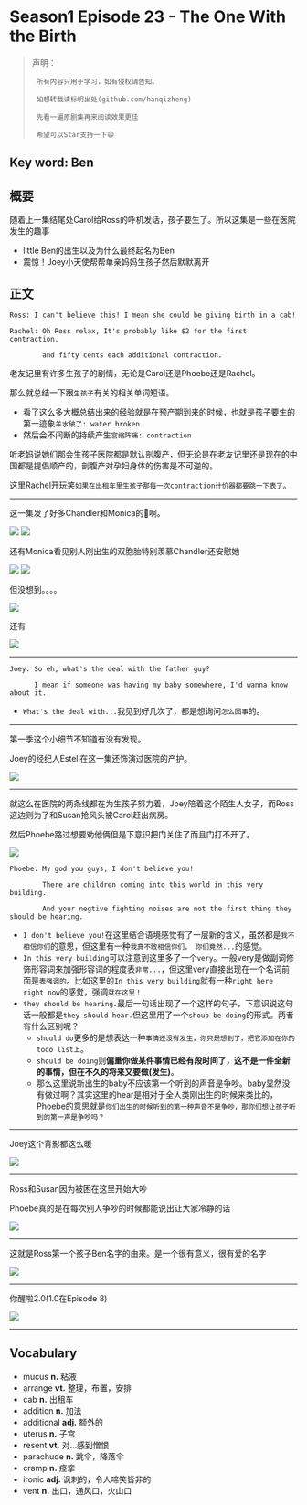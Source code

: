 # Season1 Episode 23 - The One With the Birth

> 声明：
>       
>      所有内容只用于学习，如有侵权请告知。
>
>      如想转载请标明出处(github.com/hanqizheng)
>      
>      先看一遍原剧集再来阅读效果更佳
> 
>      希望可以Star支持一下😄
>
> 

## Key word: Ben


## 概要

随着上一集结尾处Carol给Ross的呼机发话，孩子要生了。所以这集是一些在医院发生的趣事

- little Ben的出生以及为什么最终起名为Ben
- 震惊！Joey小天使帮帮单亲妈妈生孩子然后默默离开


## 正文

```
Ross: I can't believe this! I mean she could be giving birth in a cab!

Rachel: Oh Ross relax, It's probably like $2 for the first contraction,

        and fifty cents each additional contraction.
```

老友记里有许多生孩子的剧情，无论是Carol还是Phoebe还是Rachel。

那么就总结一下跟`生孩子`有关的相关单词短语。

- 看了这么多大概总结出来的经验就是在预产期到来的时候，也就是孩子要生的第一迹象`羊水破了: water broken`
- 然后会不间断的持续产生`宫缩阵痛: contraction`

听老妈说她们那会生孩子医院都是默认剖腹产，但无论是在老友记里还是现在的中国都是提倡顺产的，剖腹产对孕妇身体的伤害是不可逆的。


这里Rachel开玩笑`如果在出租车里生孩子那每一次contraction计价器都要跳一下表了`。

---

这一集发了好多Chandler和Monica的🍬啊。

![](./../source/image/season1/episode23/59.39.jpg)
![](./../source/image/season1/episode23/59.33.jpg)


还有Monica看见别人刚出生的双胞胎特别羡慕Chandler还安慰她

![](./../source/image/season1/episode23/41.21.jpg)
![](./../source/image/season1/episode23/44.50.jpg)

但没想到。。。。


![](./../source/image/season1/episode23/47.58.jpg)


还有

![](./../source/image/season1/episode23/12.47.jpg)

---

```
Joey: So eh, what's the deal with the father guy?

      I mean if someone was having my baby somewhere, I'd wanna know about it.
```

- `What's the deal with...`我见到好几次了，都是想询问`怎么回事`的。
  
---

第一季这个小细节不知道有没有发现。

Joey的经纪人Estell在这一集还饰演过医院的产护。

![](./../source/image/season1/episode23/48.36.jpg)

---

就这么在医院的两条线都在为生孩子努力着，Joey陪着这个陌生人女子，而Ross这边则为了和Susan抢风头被Carol赶出病房。

然后Phoebe路过想要劝他俩但是下意识把门关住了而且门打不开了。

![](./../source/image/season1/episode23/10.21.jpg)

```
Phoebe: My god you guys, I don't believe you!

        There are children coming into this world in this very building.

        And your negtive fighting noises are not the first thing they should be hearing.
```

- `I don't believe you!`在这里结合语境感觉有了一层新的含义，虽然都是`我不相信你们`的意思，但这里有一种`我真不敢相信你们， 你们竟然...`的感觉。
- `In this very building`可以注意到这里多了一个`very`。一般very是做副词修饰形容词来加强形容词的程度表`非常...`，但这里very直接出现在一个名词前面是`表强调的`。比如这里的`In this very building`就有一种`right here right now`的感觉，强调`就在这里！`
- `they should be hearing.`最后一句话出现了一个这样的句子，下意识说这句话一般都是`they should hear.`但这里用了一个`shoub be doing`的形式。两者有什么区别呢？
  - `should do`更多的是想表达一种`事情还没有发生，你只是想到了，把它添加在你的todo list上`。
  - `should be doing`则**偏重你做某件事情已经有段时间了，这不是一件全新的事情，但在不久的将来又要做(发生)**。
  - 那么这里说新出生的baby不应该第一个听到的声音是争吵。baby显然没有做过啊？其实这里的hear是相对于全人类刚出生的时候来类比的，Phoebe的意思就是`你们出生的时候听到的第一种声音不是争吵，那你们想让孩子听到的第一声是争吵吗？`

---

Joey这个背影都这么暖

![](./../source/image/season1/episode23/15.08.jpg)

---

Ross和Susan因为被困在这里开始大吵

Phoebe真的是在每次别人争吵的时候都能说出让大家冷静的话

![](./../source/image/season1/episode23/29.34.jpg)

---

这就是Ross第一个孩子Ben名字的由来。是一个很有意义，很有爱的名字

![](./../source/image/season1/episode23/42.55.jpg)

---

你醒啦2.0(1.0在Episode 8)

![](./../source/image/season1/episode23/50.23.jpg)

---


## Vocabulary

- mucus **n.** 粘液
- arrange **vt.** 整理，布置，安排
- cab **n.** 出租车
- addition **n.** 加法
- additional **adj.** 额外的
- uterus **n.** 子宫
- resent **vt.** 对...感到憎恨
- parachude **n.** 跳伞，降落伞
- cramp **n.** 痉挛
- ironic **adj.** 讽刺的，令人啼笑皆非的
- vent **n.** 出口，通风口，火山口
